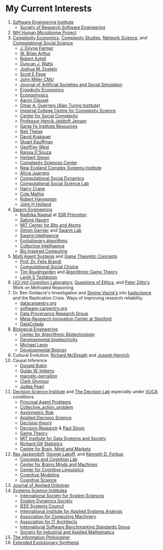 # My Current Interests

1. [Software Engineering Institute](https://www.sei.cmu.edu/)
    * [Society of Research Software Engineering](https://society-rse.org/)
2. [NIH Human Microbiome Project](https://hmpdacc.org/)
3. [Complexity Economics](https://www.oxfordmartin.ox.ac.uk/programmes/economics), [Complexity Studies](https://complexsystemsupenn.com/), [Network Science](https://www.networkscienceinstitute.org/), and [Computational Social Science](https://science.gmu.edu/academics/departments-units/computational-data-sciences/computational-social-science-phd)
    * [J. Doyne Farmer](http://www.doynefarmer.com/)
    * [W. Brian Arthur](https://en.wikipedia.org/wiki/W._Brian_Arthur)
    * [Robert Axtell](https://css1.gmu.edu/~axtell/Rob/Home.html)
    * [Duncan J. Watts](https://duncanjwatts.com/)
    * [Joshua M. Epstein](https://publichealth.nyu.edu/faculty/joshua-epstein)
    * [Scott E Page](https://sites.lsa.umich.edu/scottepage/)
    * [John Miller CMU](https://www.cmu.edu/dietrich/sds/people/faculty/john-miller.html)
    * [Journal of Artificial Societies and Social Simulation](https://www.jasss.org/JASSS.html)
    * [Ergodicity Economics](https://ergodicityeconomics.com/)
    * [Econophysics](https://en.wikipedia.org/wiki/Econophysics)
    * [Aaron Clauset](https://aaronclauset.github.io/)
    * [Omar A. Guerrero (Alan Turing Institute)](https://oguerr.com/)
    * [Imperial College Centre for Complexity Science](https://www.imperial.ac.uk/complexity-science/)
    * [Center for Social Complexity](https://complexsystemstheory.net/centre-for-social-complexity-gmu/)
    * [Professor Henrik Jeldtoft Jensen](https://www.ma.imperial.ac.uk/~hjjens/)
    * [Santa Fe Institute Resources](https://www.complexityexplorer.org/explore/resources)
    * [Neil Theise](https://www.neiltheiseofficial.com/)
    * [David Krakauer](https://www.santafe.edu/people/profile/david-krakauer)
    * [Stuart Kauffman](https://scholar.google.com/citations?user=yoPM0F8AAAAJ&hl=en)
    * [Geoffrey West](https://www.santafe.edu/people/profile/geoffrey-west)
    * [Raissa D'Souza](https://scholar.google.com/citations?user=jM23vRsKxuIC&hl=en)
    * [Herbert Simon](https://en.wikipedia.org/wiki/Herbert_A._Simon)
    * [Complexity Sciences Center](https://csc.ucdavis.edu/Welcome.html)
    * [New England Complex Systems Institute](https://necsi.edu/)
    * [Alicia Juarrero](https://aliciajuarrerodotcom1.wordpress.com/)
    * [Computational Social Dynamics](https://picsolab.github.io/)
    * [Computational Social Science Lab](https://dgarcia.eu/)
    * [Harry Crane](https://www.harrycrane.com/)
    * [Cole Mathis](https://colemathis.github.io/)
    * [Robert Hanneman](https://faculty.ucr.edu/~hanneman/)
    * [John H Holland](https://en.wikipedia.org/wiki/John_Henry_Holland)
4. [Swarm Engineering](https://hauertlab.com/) 
    * [Radhika Nagpal](https://www.radhikanagpal.org/) at [SSR Princeton](https://ssr.princeton.edu/)
    * [Sabine Hauert](https://hauertlab.com/sabine-hauert/)
    * [MIT Center for Bits and Atoms](http://cba.mit.edu/)
    * [Simon Garnier](https://people.njit.edu/profile/garnier) and [Swarm Lab](https://www.theswarmlab.com/)
    * [Swarm Intelligence](https://en.wikipedia.org/wiki/Swarm_intelligence)
    * [Evolutionary algorithms](https://en.wikipedia.org/wiki/Category:Evolutionary_algorithms)
    * [Collective Intelligence](https://en.wikipedia.org/wiki/Collective_intelligence)
    * [Bio Inspired Computing](https://en.wikipedia.org/wiki/Bio-inspired_computing)
5. [Multi Agent Systems](https://en.wikipedia.org/wiki/Category:Multi-agent_systems) and [Game Theoretic Concepts](https://en.wikipedia.org/wiki/Category:Game_theory)
    * [Prof. Dr. Felix Brandt](https://www.cs.cit.tum.de/en/dss/brandt/)
    * [Computational Social Choice](https://youtube.com/playlist?list=PLOfTMPqb4h4YpejIw7acMsdUnBm51a-FD&si=XztGrBLGOVUHST7q)
    * [Tim Roughgarden](https://timroughgarden.org/) and [Algorithmic Game Theory](https://timroughgarden.org/f13/f13.html)
    * [Leigh S Tesfatsion](https://faculty.sites.iastate.edu/tesfatsi/)
6. [UCI Hot Cognition Laboratory](https://sites.uci.edu/peterdittolab/), [Questions of Ethics](https://www.ethicscenter.uci.edu/index.php), and [Peter Ditto's](https://scholar.google.com/citations?user=Lv4KzjIAAAAJ&hl=en) Work on Motivated Reasoning
7. Dr. Ben Goldacre's Investigation and [Simine Vazire's](https://www.simine.com/) into [badscience](https://www.badscience.net/) and the Replication Crisis. Ways of Improving research reliability:
    * [datacarpentry.org](https://datacarpentry.org/)
    * [software-carpentry.org](https://software-carpentry.org/)
    * [Data Provenance Research Group](https://www.eva.mpg.de/ecology/projects-and-research-groups/data-provenance/)
    * [Meta-Research Innovation Center at Stanford](https://metrics.stanford.edu/)
    * [DataColada](https://datacolada.org/)
8. [Biological Engineering](https://en.wikipedia.org/wiki/Category:Biological_engineering)
    * [Center for Algorithmic Biotechnology](https://cab.spbu.ru/)
    * [Developmental bioelectricity](https://en.wikipedia.org/wiki/Developmental_bioelectricity)
    * [Michael Levin](https://drmichaellevin.org/)
    * [Developmental Biology](https://en.wikipedia.org/wiki/Developmental_biology)
9. Cultural Evolution: [Richard McElreath](https://xcelab.net/rm/) and [Joseph Henrich](https://heb.fas.harvard.edu/people/joseph-henrich)
10. Causal Inference
    * [Donald Rubin](https://en.wikipedia.org/wiki/Donald_Rubin)
    * [Guido W. Imbens](https://www.gsb.stanford.edu/faculty-research/faculty/guido-w-imbens)
    * [marcelo-perraillon](https://clas.ucdenver.edu/marcelo-perraillon/)
    * [Clark Glymour](https://philpeople.org/profiles/clark-glymour)
    * [Judea Pearl](https://bayes.cs.ucla.edu/jp_home.html)
11. [Decision Science Institute](https://decisionsciences.org/) and [The Decision Lab](https://thedecisionlab.com/) especially under [VUCA](https://en.wikipedia.org/wiki/VUCA) conditions
    * [Principal Agent Problems](https://en.wikipedia.org/wiki/Principal%E2%80%93agent_problem)
    * [Collective_action_problem](https://en.wikipedia.org/wiki/Collective_action_problem)
    * [Asymmetric Risk](https://asymmetryobservations.com/definitions/asymmetry/asymmetrical-riskreward/)
    * [Applied Decision Science](https://www.applieddecisionscience.com/)
    * [Decision theory](https://en.wikipedia.org/wiki/Category:Decision_theory)
    * [Decision Research](https://www.decisionresearch.org/) & [Paul Slovic](https://en.wikipedia.org/wiki/Paul_Slovic)
    * [Game Theory](https://en.wikipedia.org/wiki/Category:Game_theory)
    * [MIT Institute for Data Systems and Society](https://idss.mit.edu/research/)
    * [Richard Gill](https://gill1109.com/?amp=1) [Statistics](https://www.math.leidenuniv.nl/~gill/)
    * [Centre for Brain, Mind and Markets](https://www.unimelb.edu.au/cbmm)
12. [Ray Jackendoff](https://en.wikipedia.org/wiki/Ray_Jackendoff), [George Lakoff](https://george-lakoff.com/), and [Kenneth D. Forbus](https://users.cs.northwestern.edu/~forbus/) 
    * [Concepts and Cognition Lab](https://cognition.princeton.edu/)
    * [Center for Brains Minds and Machines](https://cbmm.mit.edu/)
    * [Center for Cognitive Linguistics](https://sites.tufts.edu/cogstud/)
    * [Cognitive Modeling](https://en.wikipedia.org/wiki/Cognitive_model)
    * [Cognitive Science](https://en.wikipedia.org/wiki/Category:Cognitive_science)
13. [Journal of Applied Ontology](https://ip.ios.semcs.net/journals/applied-ontology/Pre-press/Pre-press)
14. [Systems Science Institutes](https://en.wikipedia.org/wiki/Category:Systems_science_institutes)
    * [International Society for System Sciences](https://www.isss.org/home/)
    * [System Dynamics Society](https://systemdynamics.org/)
    * [IEEE Systems Council](https://ieeesystemscouncil.org/)
    * [International Institute for Applied Systems Analysis](https://iiasa.ac.at/)
    * [Association for Computing Machinery](https://www.acm.org/)
    * [Association for IT Architects](https://iasaglobal.org/)
    * [International Software Benchmarking Standards Group](https://www.isbsg.org/)
    * [Society for Industrial and Applied Mathematics](https://www.siam.org/)
15. [The Information Philosopher](https://www.informationphilosopher.com/)
16. [Extended Evolutionary Synthesis](https://extendedevolutionarysynthesis.com/)
